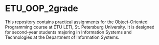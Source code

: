 # ETU_OOP_2grade
This repository contains practical assignments for the Object-Oriented Programming course at ETU LETI, St. Petersburg University. It is designed for second-year students majoring in Information Systems and Technologies at the Department of Information Systems.
